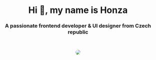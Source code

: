 <h1 align="center">Hi 👋, my name is Honza</h1>
<h3 align="center">A passionate frontend developer & UI designer from Czech republic</h3>
<br/>
<p align="center">
<img src="[[?ixlib=rb-4.0.3&ixid=MnwxMjA3fDB8MHxwaG90by1wYWdlfHx8fGVufDB8fHx8&auto=format&fit=crop&w=1674&q=80)](https://images.unsplash.com/38/awhCbhLqRceCdjcPQUnn_IMG_0249.jpg)](https://encrypted-tbn0.gstatic.com/images?q=tbn:ANd9GcTzzGDm3TqPPCq0i2hUORT_L4ASxg8tzkvMtA&usqp=CAU)" style="border-radius: 20px"/></p>
